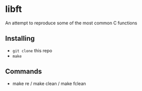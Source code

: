 # libft

An attempt to reproduce some of the most common C functions

## Installing
- ```git clone``` this repo
- ```make```

## Commands
- make re / make clean / make fclean

